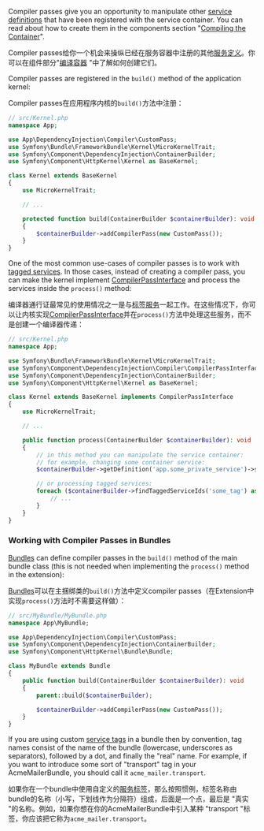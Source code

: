 Compiler passes give you an opportunity to manipulate other [service definitions](https://symfony.com/doc/5.4/service_container/definitions.html) that have been registered with the service container. You can read about how to create them in the components section "[Compiling the Container](https://symfony.com/doc/5.4/components/dependency_injection/compilation.html#components-di-separate-compiler-passes)".

Compiler passes给你一个机会来操纵已经在服务容器中注册的其他[服务定义](https://symfony.com/doc/5.4/service_container/definitions.html)。你可以在组件部分"[编译容器](https://symfony.com/doc/5.4/components/dependency_injection/compilation.html#components-di-separate-compiler-passes) "中了解如何创建它们。

Compiler passes are registered in the `build()` method of the application kernel:

Compiler passes在应用程序内核的`build()`方法中注册：

```php
// src/Kernel.php
namespace App;

use App\DependencyInjection\Compiler\CustomPass;
use Symfony\Bundle\FrameworkBundle\Kernel\MicroKernelTrait;
use Symfony\Component\DependencyInjection\ContainerBuilder;
use Symfony\Component\HttpKernel\Kernel as BaseKernel;

class Kernel extends BaseKernel
{
    use MicroKernelTrait;

    // ...

    protected function build(ContainerBuilder $containerBuilder): void
    {
        $containerBuilder->addCompilerPass(new CustomPass());
    }
}
```

One of the most common use-cases of compiler passes is to work with [tagged services](https://symfony.com/doc/5.4/service_container/tags.html). In those cases, instead of creating a compiler pass, you can make the kernel implement [CompilerPassInterface](https://github.com/symfony/symfony/blob/5.4/src/Symfony/Component/DependencyInjection/Compiler/CompilerPassInterface.php) and process the services inside the `process()` method:

编译器通行证最常见的使用情况之一是与[标签服务](https://symfony.com/doc/5.4/service_container/tags.html)一起工作。在这些情况下，你可以让内核实现[CompilerPassInterface](https://github.com/symfony/symfony/blob/5.4/src/Symfony/Component/DependencyInjection/Compiler/CompilerPassInterface.php)并在`process()`方法中处理这些服务，而不是创建一个编译器传递：

```php
// src/Kernel.php
namespace App;

use Symfony\Bundle\FrameworkBundle\Kernel\MicroKernelTrait;
use Symfony\Component\DependencyInjection\Compiler\CompilerPassInterface;
use Symfony\Component\DependencyInjection\ContainerBuilder;
use Symfony\Component\HttpKernel\Kernel as BaseKernel;

class Kernel extends BaseKernel implements CompilerPassInterface
{
    use MicroKernelTrait;

    // ...

    public function process(ContainerBuilder $containerBuilder): void
    {
        // in this method you can manipulate the service container:
        // for example, changing some container service:
        $containerBuilder->getDefinition('app.some_private_service')->setPublic(true);

        // or processing tagged services:
        foreach ($containerBuilder->findTaggedServiceIds('some_tag') as $id => $tags) {
            // ...
        }
    }
}
```



### Working with Compiler Passes in Bundles

[Bundles](https://symfony.com/doc/5.4/bundles.html) can define compiler passes in the `build()` method of the main bundle class (this is not needed when implementing the `process()` method in the extension):

[Bundles](https://symfony.com/doc/5.4/bundles.html)可以在主捆绑类的`build()`方法中定义compiler passes（在Extension中实现`process()`方法时不需要这样做）：

```php
// src/MyBundle/MyBundle.php
namespace App\MyBundle;

use App\DependencyInjection\Compiler\CustomPass;
use Symfony\Component\DependencyInjection\ContainerBuilder;
use Symfony\Component\HttpKernel\Bundle\Bundle;

class MyBundle extends Bundle
{
    public function build(ContainerBuilder $containerBuilder): void
    {
        parent::build($containerBuilder);

        $containerBuilder->addCompilerPass(new CustomPass());
    }
}
```

If you are using custom [service tags](https://symfony.com/doc/5.4/service_container/tags.html) in a bundle then by convention, tag names consist of the name of the bundle (lowercase, underscores as separators), followed by a dot, and finally the "real" name. For example, if you want to introduce some sort of "transport" tag in your AcmeMailerBundle, you should call it `acme_mailer.transport`.

如果你在一个bundle中使用自定义的[服务标签](https://symfony.com/doc/5.4/service_container/tags.html)，那么按照惯例，标签名称由bundle的名称（小写，下划线作为分隔符）组成，后面是一个点，最后是 "真实 "的名称。例如，如果你想在你的AcmeMailerBundle中引入某种 "transport "标签，你应该把它称为`acme_mailer.transport`。